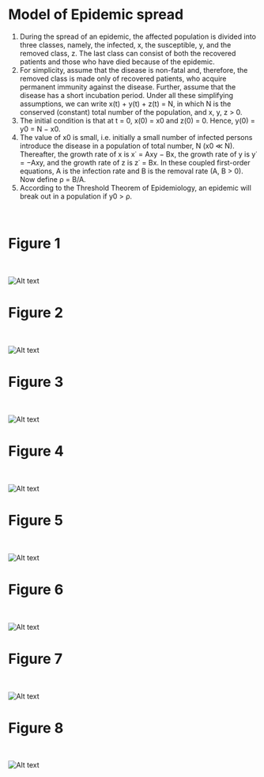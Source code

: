 # Model of Epidemic spread

1) During the spread of an epidemic, the affected population is divided into three classes, namely, the infected, x, the susceptible, y, and the removed class, z. The last class can consist of both the recovered patients and those who have died because of the epidemic. 
2) For simplicity, assume that the disease is
non-fatal and, therefore, the removed class is made only of recovered patients, who acquire permanent immunity against the disease. Further, assume that the disease has a short incubation period. Under all these simplifying assumptions, we can write x(t) + y(t) + z(t) = N, in which N is the conserved
(constant) total number of the population, and x, y, z > 0.
3) The initial condition is that at t = 0, x(0) = x0 and z(0) = 0. Hence, y(0) = y0 = N − x0.
4) The value of x0 is small, i.e. initially a small number of infected persons introduce the disease in a
population of total number, N (x0 ≪ N). Thereafter, the growth rate of x is x˙ = Axy − Bx, the growth rate of y is y˙ = −Axy, and the growth rate of z is 
z˙ = Bx. In these coupled first-order equations, A is the infection rate and B is the removal rate (A, B > 0). Now define ρ = B/A.
5) According to the Threshold Theorem of Epidemiology, an epidemic will break out in a population if
y0 > ρ.
<br />

# Figure 1
<br />

![Alt text](Figure_1.png)
<br />

# Figure 2

<br />

![Alt text](Figure_2.png)
<br />

# Figure 3

<br />

![Alt text](Figure_3.png)
<br />

# Figure 4

<br />

![Alt text](Figure_4.png)
<br />

# Figure 5

<br />

![Alt text](Figure_5.png)
<br />

# Figure 6
<br />

![Alt text](Figure_6.png)
<br />

# Figure 7
<br />

![Alt text](Figure_7.png)
<br />

# Figure 8

<br />

![Alt text](Figure_8.png)


